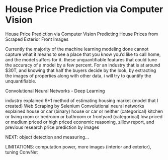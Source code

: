 # House Price Prediction via Computer Vision
 House Price Prediction via Computer Vision
 Predicting House Prices from Scraped Exterior Front Images
 
 Currently the majority of the machine learning modeling done cannot capture what it means to see a place that you know you’d like to call home, and the model suffers for it. these unquantifiable features that could tune the accuracy of a model by a few percent. For an industry that is at around $30T, and knowing that half the buyers decide by the look, by extracting the images of properties along with other data, i will try to quantify the unquantifiable.
 
 Convolutional Neural Networks - Deep Learning
 
  
 industry explained
 6+1 method of estimating housing market (model that I created)
 Web Scraping by Selenium
 Convolutional neural networks explained
 house or car (binary)
 house or car or neither (categorical)
 kitchen or living room or bedroom or bathroom or frontyard (categorical)
 low priced or medium priced or high priced
 	economic reasoning, zillow report, and previous research
 price prediction by images
 
 NEXT: object detection and measuring...
 
 LIMITATIONS: computation power, more images (interior and exterior), tuning ConvNet 
 
 